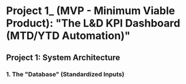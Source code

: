 # Project 1_ **(MVP - Minimum Viable Product):** **"The L&D KPI Dashboard (MTD/YTD Automation)"**
## Project 1: System Architecture

### 1. The "Database" (Standardized Inputs)
